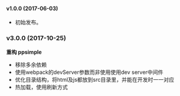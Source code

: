 #### v1.0.0 (2017-06-03)

- 初始发布。

### v3.0.0 (2017-10-25)

**重构 ppsimple**

- 移除多余依赖
- 使用webpack的devServer参数而非使用使用dev server中间件
- 优化目录结构，将html及js都放到src目录里，并能在开发时一一对应
- 热加载，使用刷新方式